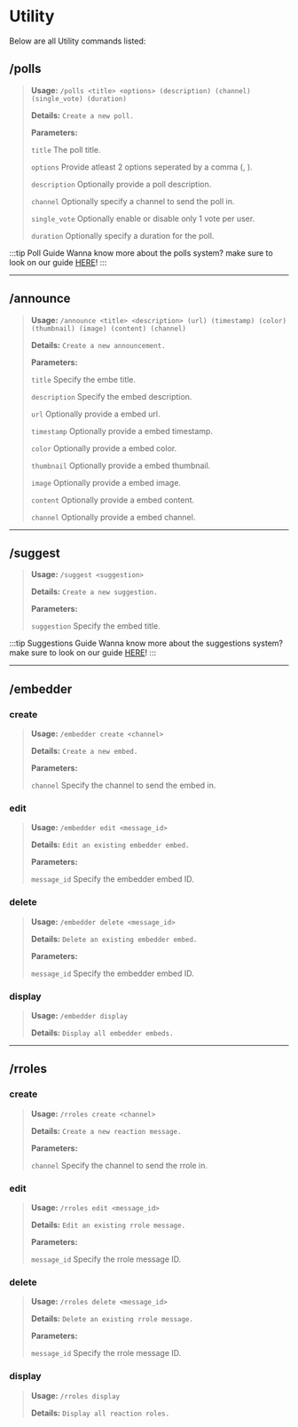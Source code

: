 # Utility

Below are all Utility commands listed:

## **/polls**

> **Usage:** `/polls <title> <options> (description) (channel) (single_vote) (duration)`
>
> **Details:** `Create a new poll.`
>
> **Parameters:**
>
> `title` The poll title.
>
> `options` Provide atleast 2 options seperated by a comma (, ).
>
> `description` Optionally provide a poll description.
>
> `channel` Optionally specify a channel to send the poll in.
>
> `single_vote` Optionally enable or disable only 1 vote per user.
>
> `duration` Optionally specify a duration for the poll.

:::tip Poll Guide
Wanna know more about the polls system? make sure to look on our guide [HERE](../guides/polls.md)!
:::

---

## **/announce**

> **Usage:** `/announce <title> <description> (url) (timestamp) (color) (thumbnail) (image) (content) (channel)`
>
> **Details:** `Create a new announcement.`
>
> **Parameters:**
>
> `title` Specify the embe title.
>
> `description` Specify the embed description.
>
> `url` Optionally provide a embed url.
>
> `timestamp` Optionally provide a embed timestamp.
>
> `color` Optionally provide a embed color.
>
> `thumbnail` Optionally provide a embed thumbnail.
>
> `image` Optionally provide a embed image.
>
> `content` Optionally provide a embed content.
>
> `channel` Optionally provide a embed channel.

---

## **/suggest**

> **Usage:** `/suggest <suggestion>`
>
> **Details:** `Create a new suggestion.`
>
> **Parameters:**
>
> `suggestion` Specify the embed title.

:::tip Suggestions Guide
Wanna know more about the suggestions system? make sure to look on our guide [HERE](../guides/suggestions.md)!
:::

---

## **/embedder**

### **create**

> **Usage:** `/embedder create <channel>`
>
> **Details:** `Create a new embed.`
>
> **Parameters:**
>
> `channel` Specify the channel to send the embed in.

### **edit**

> **Usage:** `/embedder edit <message_id>`
>
> **Details:** `Edit an existing embedder embed.`
>
> **Parameters:**
>
> `message_id` Specify the embedder embed ID.

### **delete**

> **Usage:** `/embedder delete <message_id>`
>
> **Details:** `Delete an existing embedder embed.`
>
> **Parameters:**
>
> `message_id` Specify the embedder embed ID.

### **display**

> **Usage:** `/embedder display`
>
> **Details:** `Display all embedder embeds.`

---

## **/rroles**

### **create**

> **Usage:** `/rroles create <channel>`
>
> **Details:** `Create a new reaction message.`
>
> **Parameters:**
>
> `channel` Specify the channel to send the rrole in.

### **edit**

> **Usage:** `/rroles edit <message_id>`
>
> **Details:** `Edit an existing rrole message.`
>
> **Parameters:**
>
> `message_id` Specify the rrole message ID.

### **delete**

> **Usage:** `/rroles delete <message_id>`
>
> **Details:** `Delete an existing rrole message.`
>
> **Parameters:**
>
> `message_id` Specify the rrole message ID.

### **display**

> **Usage:** `/rroles display`
>
> **Details:** `Display all reaction roles.`
